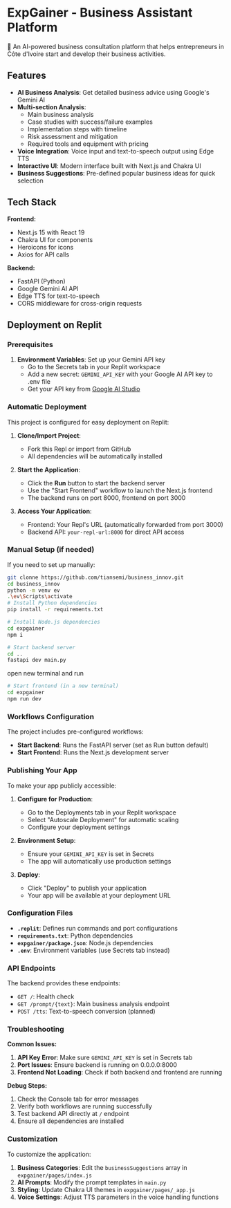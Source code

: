 
# ExpGainer - Business Assistant Platform

🚀 An AI-powered business consultation platform that helps entrepreneurs in Côte d'Ivoire start and develop their business activities.

## Features

- **AI Business Analysis**: Get detailed business advice using Google's Gemini AI
- **Multi-section Analysis**: 
  - Main business analysis
  - Case studies with success/failure examples
  - Implementation steps with timeline
  - Risk assessment and mitigation
  - Required tools and equipment with pricing
- **Voice Integration**: Voice input and text-to-speech output using Edge TTS
- **Interactive UI**: Modern interface built with Next.js and Chakra UI
- **Business Suggestions**: Pre-defined popular business ideas for quick selection

## Tech Stack

**Frontend:**
- Next.js 15 with React 19
- Chakra UI for components
- Heroicons for icons
- Axios for API calls

**Backend:**
- FastAPI (Python)
- Google Gemini AI API
- Edge TTS for text-to-speech
- CORS middleware for cross-origin requests

## Deployment on Replit

### Prerequisites

1. **Environment Variables**: Set up your Gemini API key
   - Go to the Secrets tab in your Replit workspace
   - Add a new secret: `GEMINI_API_KEY` with your Google AI API key to .env file
   - Get your API key from [Google AI Studio](https://aistudio.google.com/)

### Automatic Deployment

This project is configured for easy deployment on Replit:

1. **Clone/Import Project**: 
   - Fork this Repl or import from GitHub
   - All dependencies will be automatically installed

2. **Start the Application**:
   - Click the **Run** button to start the backend server
   - Use the "Start Frontend" workflow to launch the Next.js frontend
   - The backend runs on port 8000, frontend on port 3000

3. **Access Your Application**:
   - Frontend: Your Repl's URL (automatically forwarded from port 3000)
   - Backend API: `your-repl-url:8000` for direct API access

### Manual Setup (if needed)

If you need to set up manually:

```bash
git clonne https://github.com/tiansemi/business_innov.git
cd business_innov
python -m venv ev
.\ev\Scripts\activate
# Install Python dependencies
pip install -r requirements.txt

# Install Node.js dependencies
cd expgainer
npm i

# Start backend server
cd ..
fastapi dev main.py
```

open new terminal and run 

```bash
# Start frontend (in a new terminal)
cd expgainer
npm run dev
```

### Workflows Configuration

The project includes pre-configured workflows:

- **Start Backend**: Runs the FastAPI server (set as Run button default)
- **Start Frontend**: Runs the Next.js development server

### Publishing Your App

To make your app publicly accessible:

1. **Configure for Production**:
   - Go to the Deployments tab in your Replit workspace
   - Select "Autoscale Deployment" for automatic scaling
   - Configure your deployment settings

2. **Environment Setup**:
   - Ensure your `GEMINI_API_KEY` is set in Secrets
   - The app will automatically use production settings

3. **Deploy**:
   - Click "Deploy" to publish your application
   - Your app will be available at your deployment URL

### Configuration Files

- **`.replit`**: Defines run commands and port configurations
- **`requirements.txt`**: Python dependencies
- **`expgainer/package.json`**: Node.js dependencies
- **`.env`**: Environment variables (use Secrets tab instead)

### API Endpoints

The backend provides these endpoints:

- `GET /`: Health check
- `GET /prompt/{text}`: Main business analysis endpoint
- `POST /tts`: Text-to-speech conversion (planned)

### Troubleshooting

**Common Issues:**

1. **API Key Error**: Make sure `GEMINI_API_KEY` is set in Secrets tab
2. **Port Issues**: Ensure backend is running on 0.0.0.0:8000
3. **Frontend Not Loading**: Check if both backend and frontend are running

**Debug Steps:**

1. Check the Console tab for error messages
2. Verify both workflows are running successfully
3. Test backend API directly at `/` endpoint
4. Ensure all dependencies are installed

### Customization

To customize the application:

1. **Business Categories**: Edit the `businessSuggestions` array in `expgainer/pages/index.js`
2. **AI Prompts**: Modify the prompt templates in `main.py`
3. **Styling**: Update Chakra UI themes in `expgainer/pages/_app.js`
4. **Voice Settings**: Adjust TTS parameters in the voice handling functions
